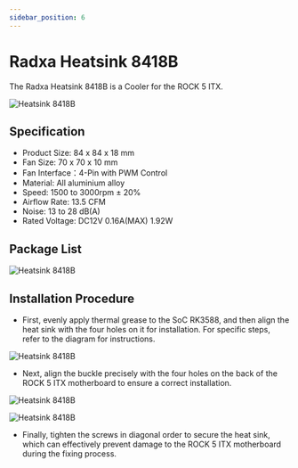 ```yaml
---
sidebar_position: 6
---
```


# Radxa Heatsink 8418B

The Radxa Heatsink 8418B is a Cooler for the ROCK 5 ITX.

![Heatsink 8418B](/img/accessories/heatsink_8418b.webp)

## Specification

- Product Size: 84 x 84 x 18 mm
- Fan Size: 70 x 70 x 10 mm
- Fan Interface：4-Pin with PWM Control
- Material: All aluminium alloy
- Speed: 1500 to 3000rpm ± 20%
- Airflow Rate: 13.5 CFM
- Noise: 13 to 28 dB(A)
- Rated Voltage: DC12V 0.16A(MAX) 1.92W

## Package List

![Heatsink 8418B](/img/accessories/heatsink_8418b_package.webp)

## Installation Procedure

- First, evenly apply thermal grease to the SoC RK3588, and then align the heat sink with the four holes on it for installation. For specific steps, refer to the diagram for instructions.

![Heatsink 8418B](/img/accessories/heatsink_8418b_01.webp)

- Next, align the buckle precisely with the four holes on the back of the ROCK 5 ITX motherboard to ensure a correct installation.

![Heatsink 8418B](/img/accessories/heatsink_8418b_02.webp)

![Heatsink 8418B](/img/accessories/heatsink_8418b_03.webp)

- Finally, tighten the screws in diagonal order to secure the heat sink, which can effectively prevent damage to the ROCK 5 ITX motherboard during the fixing process.
